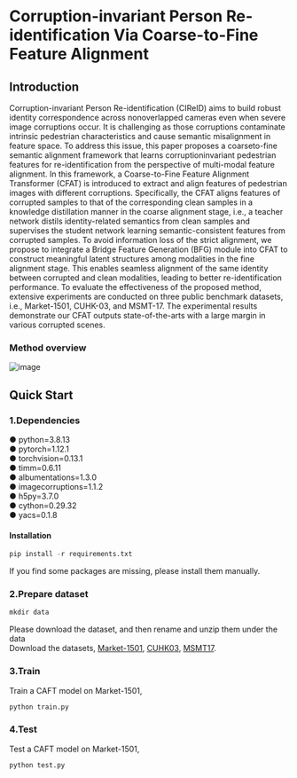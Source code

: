 # Corruption-invariant Person Re-identification Via Coarse-to-Fine Feature Alignment

## Introduction
Corruption-invariant Person Re-identification (CIReID) aims to build robust identity correspondence across nonoverlapped cameras even when severe image corruptions occur. It is challenging as those corruptions contaminate intrinsic pedestrian characteristics and cause semantic misalignment in feature space. To address this issue, this paper proposes a coarseto-fine semantic alignment framework that learns corruptioninvariant pedestrian features for re-identification from the perspective of multi-modal feature alignment. In this framework, a Coarse-to-Fine Feature Alignment Transformer (CFAT) is introduced to extract and align features of pedestrian images with different corruptions. Specifically, the CFAT aligns features of corrupted samples to that of the corresponding clean samples in a knowledge distillation manner in the coarse alignment stage, i.e., a teacher network distils identity-related semantics from clean samples and supervises the student network learning semantic-consistent features from corrupted samples. To avoid information loss of the strict alignment, we propose to integrate a Bridge Feature Generation (BFG) module into CFAT to construct meaningful latent structures among modalities in the fine alignment stage. This enables seamless alignment of the same identity between corrupted and clean modalities, leading to better re-identification performance. To evaluate the effectiveness of the proposed method, extensive experiments are conducted on three public benchmark datasets, i.e., Market-1501, CUHK-03, and MSMT-17. The experimental results demonstrate our CFAT outputs state-of-the-arts with a large margin in various corrupted scenes.

### Method overview
![image](https://github.com/user-attachments/assets/27612791-d121-41ad-aab3-b3b8e0965ecc)

## Quick Start
### 1.Dependencies
● python=3.8.13<br>
● pytorch=1.12.1<br>
● torchvision=0.13.1<br>
● timm=0.6.11<br>
● albumentations=1.3.0<br>
● imagecorruptions=1.1.2<br>
● h5py=3.7.0<br>
● cython=0.29.32<br>
● yacs=0.1.8<br>

#### Installation
```python
pip install -r requirements.txt
```
If you find some packages are missing, please install them manually.

### 2.Prepare dataset
```python
mkdir data
```
Please download the dataset, and then rename and unzip them under the data<br>
Download the datasets, [Market-1501](https://openaccess.thecvf.com/content_iccv_2015/html/Zheng_Scalable_Person_Re-Identification_ICCV_2015_paper.html), [CUHK03](https://openaccess.thecvf.com/content_cvpr_2014/html/Li_DeepReID_Deep_Filter_2014_CVPR_paper.html), [MSMT17](https://arxiv.org/abs/1711.08565).

### 3.Train
Train a CAFT model on Market-1501,
```python
python train.py
```

### 4.Test
Test a CAFT model on Market-1501,
```python
python test.py
```
